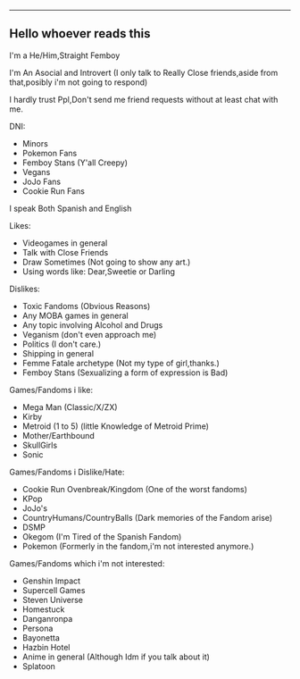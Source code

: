 ---------------
Hello whoever reads this
---------------

I'm a He/Him,Straight Femboy

I'm An Asocial and Introvert (I only talk to Really Close friends,aside from that,posibly i'm not going to respond)

I hardly trust Ppl,Don't send me friend requests without at least chat with me.

DNI:
- Minors
- Pokemon Fans
- Femboy Stans (Y'all Creepy)
- Vegans
- JoJo Fans
- Cookie Run Fans

I speak Both Spanish and English

Likes:
- Videogames in general
- Talk with Close Friends
- Draw Sometimes (Not going to show any art.)
- Using words like: Dear,Sweetie or Darling

Dislikes:
- Toxic Fandoms (Obvious Reasons)
- Any MOBA games in general 
- Any topic involving Alcohol and Drugs
- Veganism (don't even approach me)
- Politics (I don't care.)
- Shipping in general
- Femme Fatale archetype (Not my type of girl,thanks.)
- Femboy Stans (Sexualizing a form of expression is Bad)

Games/Fandoms i like:
- Mega Man (Classic/X/ZX)
- Kirby
- Metroid (1 to 5) (little Knowledge of Metroid Prime)
- Mother/Earthbound
- SkullGirls
- Sonic

Games/Fandoms i Dislike/Hate:
- Cookie Run Ovenbreak/Kingdom (One of the worst fandoms)
- KPop 
- JoJo's 
- CountryHumans/CountryBalls (Dark memories of the Fandom arise)
- DSMP 
- Okegom (I'm Tired of the Spanish Fandom)
- Pokemon (Formerly in the fandom,i'm not interested anymore.)

Games/Fandoms which i'm not interested:
- Genshin Impact 
- Supercell Games 
- Steven Universe
- Homestuck
- Danganronpa
- Persona
- Bayonetta
- Hazbin Hotel 
- Anime in general (Although Idm if you talk about it)
- Splatoon


